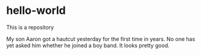 # hello-world
This is a repository 

My son Aaron got a hautcut yesterday for the first time in years.
No one has yet asked him whether he joined a boy band.
It looks pretty good.
